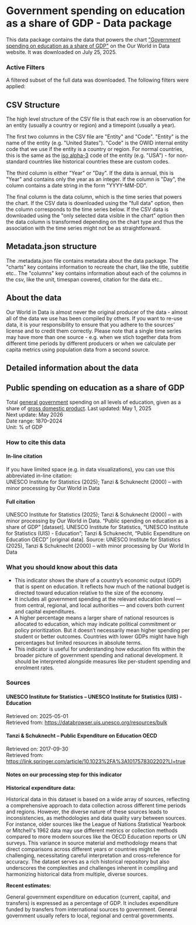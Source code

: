 # Government spending on education as a share of GDP - Data package

This data package contains the data that powers the chart ["Government spending on education as a share of GDP"](https://ourworldindata.org/grapher/total-government-expenditure-on-education-gdp?v=1&csvType=full&useColumnShortNames=false) on the Our World in Data website. It was downloaded on July 25, 2025.

### Active Filters

A filtered subset of the full data was downloaded. The following filters were applied:

## CSV Structure

The high level structure of the CSV file is that each row is an observation for an entity (usually a country or region) and a timepoint (usually a year).

The first two columns in the CSV file are "Entity" and "Code". "Entity" is the name of the entity (e.g. "United States"). "Code" is the OWID internal entity code that we use if the entity is a country or region. For normal countries, this is the same as the [iso alpha-3](https://en.wikipedia.org/wiki/ISO_3166-1_alpha-3) code of the entity (e.g. "USA") - for non-standard countries like historical countries these are custom codes.

The third column is either "Year" or "Day". If the data is annual, this is "Year" and contains only the year as an integer. If the column is "Day", the column contains a date string in the form "YYYY-MM-DD".

The final column is the data column, which is the time series that powers the chart. If the CSV data is downloaded using the "full data" option, then the column corresponds to the time series below. If the CSV data is downloaded using the "only selected data visible in the chart" option then the data column is transformed depending on the chart type and thus the association with the time series might not be as straightforward.

## Metadata.json structure

The .metadata.json file contains metadata about the data package. The "charts" key contains information to recreate the chart, like the title, subtitle etc.. The "columns" key contains information about each of the columns in the csv, like the unit, timespan covered, citation for the data etc..

## About the data

Our World in Data is almost never the original producer of the data - almost all of the data we use has been compiled by others. If you want to re-use data, it is your responsibility to ensure that you adhere to the sources' license and to credit them correctly. Please note that a single time series may have more than one source - e.g. when we stich together data from different time periods by different producers or when we calculate per capita metrics using population data from a second source.

## Detailed information about the data


## Public spending on education as a share of GDP
Total [general government](#dod:general-government) spending on all levels of education, given as a share of [gross domestic product](#dod:gdp).
Last updated: May 1, 2025  
Next update: May 2026  
Date range: 1870–2024  
Unit: % of GDP  


### How to cite this data

#### In-line citation
If you have limited space (e.g. in data visualizations), you can use this abbreviated in-line citation:  
UNESCO Institute for Statistics (2025); Tanzi & Schuknecht (2000) – with minor processing by Our World in Data

#### Full citation
UNESCO Institute for Statistics (2025); Tanzi & Schuknecht (2000) – with minor processing by Our World in Data. “Public spending on education as a share of GDP” [dataset]. UNESCO Institute for Statistics, “UNESCO Institute for Statistics (UIS) - Education”; Tanzi & Schuknecht, “Public Expenditure on Education OECD” [original data].
Source: UNESCO Institute for Statistics (2025), Tanzi & Schuknecht (2000) – with minor processing by Our World In Data

### What you should know about this data
* This indicator shows the share of a country’s economic output (GDP) that is spent on education. It reflects how much of the national budget is directed toward education relative to the size of the economy.
* It includes all government spending at the relevant education level — from central, regional, and local authorities — and covers both current and capital expenditures.
* A higher percentage means a larger share of national resources is allocated to education, which may indicate political commitment or policy prioritization. But it doesn’t necessarily mean higher spending per student or better outcomes. Countries with lower GDPs might have high percentages but limited resources in absolute terms.
* This indicator is useful for understanding how education fits within the broader picture of government spending and national development. It should be interpreted alongside measures like per-student spending and enrolment rates.

### Sources

#### UNESCO Institute for Statistics – UNESCO Institute for Statistics (UIS) - Education
Retrieved on: 2025-05-01  
Retrieved from: https://databrowser.uis.unesco.org/resources/bulk  

#### Tanzi & Schuknecht – Public Expenditure on Education OECD
Retrieved on: 2017-09-30  
Retrieved from: https://link.springer.com/article/10.1023%2FA%3A1017578302202?LI=true  

#### Notes on our processing step for this indicator
**Historical expenditure data:**

Historical data in this dataset is based on a wide array of sources, reflecting a comprehensive approach to data collection across different time periods and regions. However, the diverse nature of these sources leads to inconsistencies, as methodologies and data quality vary between sources. For instance, older sources like the League of Nations Statistical Yearbook or Mitchell's 1962 data may use different metrics or collection methods compared to more modern sources like the OECD Education reports or UN surveys. This variance in source material and methodology means that direct comparisons across different years or countries might be challenging, necessitating careful interpretation and cross-reference for accuracy. The dataset serves as a rich historical repository but also underscores the complexities and challenges inherent in compiling and harmonizing historical data from multiple, diverse sources.

**Recent estimates:**

General government expenditure on education (current, capital, and transfers) is expressed as a percentage of GDP. It includes expenditure funded by transfers from international sources to government. General government usually refers to local, regional and central governments.


    